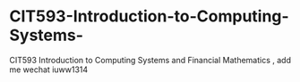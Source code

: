 # CIT593-Introduction-to-Computing-Systems-
CIT593 Introduction to Computing Systems  and Financial Mathematics , add me wechat iuww1314

